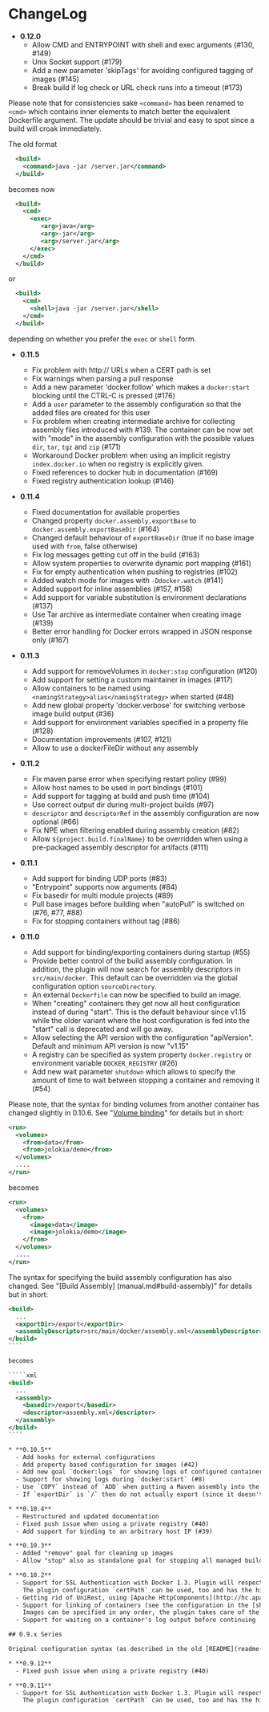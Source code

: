 # ChangeLog

* **0.12.0**
  - Allow CMD and ENTRYPOINT with shell and exec arguments (#130, #149)
  - Unix Socket support (#179)
  - Add a new parameter 'skipTags' for avoiding configured tagging of images (#145)
  - Break build if log check or URL check runs into a timeout (#173)
  
Please note that for consistencies sake `<command>` has been renamed to `<cmd>` which contains inner elements 
to match better the equivalent Dockerfile argument. The update should be trivial and easy to spot since a build will croak immediately.

The old format

````xml
  <build>
    <command>java -jar /server.jar</command>
  </build>
````

becomes now

````xml
  <build>
    <cmd>
      <exec>
         <arg>java</arg>
         <arg>-jar</arg>
         <arg>/server.jar</arg>
      </exec>         
    </cmd>
  </build>
````
 
or 

````xml
  <build>
    <cmd>
      <shell>java -jar /server.jar</shell>
    </cmd>
  </build>
````

depending on whether you prefer the `exec` or `shell` form.

* **0.11.5**
  - Fix problem with http:// URLs when a CERT path is set
  - Fix warnings when parsing a pull response
  - Add a new parameter 'docker.follow' which makes a `docker:start` blocking until the CTRL-C is pressed (#176)
  - Add a `user` parameter to the assembly configuration so that the added files are created for this user 
  - Fix problem when creating intermediate archive for collecting assembly files introduced with #139. The 
    container can be now set with "mode" in the assembly configuration with the possible values `dir`, `tar`, `tgz`
    and `zip` (#171)
  - Workaround Docker problem when using an implicit registry `index.docker.io` when no registry is explicitly given. 
  - Fixed references to docker hub in documentation (#169)
  - Fixed registry authentication lookup (#146)
    
* **0.11.4**
  - Fixed documentation for available properties
  - Changed property `docker.assembly.exportBase` to `docker.assembly.exportBaseDir` (#164)
  - Changed default behaviour of `exportBaseDir` (true if no base image used with `from`, false otherwise)
  - Fix log messages getting cut off in the build (#163)
  - Allow system properties to overwrite dynamic port mapping (#161)
  - Fix for empty authentication when pushing to registries (#102)
  - Added watch mode for images with `-Ddocker.watch` (#141)
  - Added support for inline assemblies (#157, #158)
  - Add support for variable substitution is environment declarations (#137)
  - Use Tar archive as intermediate container when creating image (#139)  
  - Better error handling for Docker errors wrapped in JSON response only (#167) 
  
* **0.11.3**
  - Add support for removeVolumes in `docker:stop` configuration (#120)
  - Add support for setting a custom maintainer in images (#117)
  - Allow containers to be named using `<namingStrategy>alias</namingStrategy>` when started (#48)
  - Add new global property 'docker.verbose' for switching verbose image build output (#36)
  - Add support for environment variables specified in a property file (#128)
  - Documentation improvements (#107, #121)
  - Allow to use a dockerFileDir without any assembly
  
* **0.11.2**
  - Fix maven parse error when specifying restart policy (#99)
  - Allow host names to be used in port bindings (#101)
  - Add support for tagging at build and push time (#104)
  - Use correct output dir during multi-project builds (#97)
  - `descriptor` and `descriptorRef` in the assembly configuration are now optional (#66)
  - Fix NPE when filtering enabled during assembly creation (#82)
  - Allow `${project.build.finalName}` to be overridden when using a pre-packaged assembly descriptor
    for artifacts (#111)

* **0.11.1**
  - Add support for binding UDP ports (#83)
  - "Entrypoint" supports now arguments (#84)
  - Fix basedir for multi module projects (#89)
  - Pull base images before building when "autoPull" is switched on (#76, #77, #88)
  - Fix for stopping containers without tag (#86)
  
* **0.11.0**
  - Add support for binding/exporting containers during startup (#55)
  - Provide better control of the build assembly configuration. In addition, the plugin will now search
    for assembly descriptors in `src/main/docker`. This default can be overridden via the global
    configuration option `sourceDirectory`.
  - An external `Dockerfile` can now be specified to build an image.
  - When "creating" containers they get now all host configuration instead of during "start". This is
    the default behaviour since v1.15 while the older variant where the host configuration is fed into
    the "start" call is deprecated and will go away.
  - Allow selecting the API version with the configuration "apiVersion".
    Default and minimum API version is now "v1.15"
  - A registry can be specified as system property `docker.registry` or
    environment variable `DOCKER_REGISTRY` (#26)
  - Add new wait parameter `shutdown` which allows to specify the amount of time to wait between stopping
    a container and removing it (#54)

Please note, that the syntax for binding volumes from another container has changed slightly in 0.10.6.
See "[Volume binding](manual.md#volume-binding)" for details but in short:

````xml
<run>
  <volumes>
    <from>data</from>
    <from>jolokia/demo</from>
  </volumes>
  ....
</run>
````

becomes

````xml
<run>
  <volumes>
    <from>
      <image>data</image>
      <image>jolokia/demo</image>
    </from>
  </volumes>
  ....
</run>
````

The syntax for specifying the build assembly configuration has also changed. See "[Build Assembly]
(manual.md#build-assembly)" for details but in short:

`````xml
<build>
  ...
  <exportDir>/export</exportDir>
  <assemblyDescriptor>src/main/docker/assembly.xml</assemblyDescriptor>  
</build>  
````

becomes

`````xml
<build>
  ...
  <assembly>
    <basedir>/export</basedir>
    <descriptor>assembly.xml</descriptor>
  </assembly>
</build>           
````

* **0.10.5**
  - Add hooks for external configurations
  - Add property based configuration for images (#42)
  - Add new goal `docker:logs` for showing logs of configured containers (#49)
  - Support for showing logs during `docker:start` (#8)
  - Use `COPY` instead of `ADD` when putting a Maven assembly into the container (#53)
  - If `exportDir` is `/` then do not actually export (since it doesn't make much sense) (see #62)

* **0.10.4**
  - Restructured and updated documentation
  - Fixed push issue when using a private registry (#40)
  - Add support for binding to an arbitrary host IP (#39)

* **0.10.3**
  - Added "remove" goal for cleaning up images
  - Allow "stop" also as standalone goal for stopping all managed builds

* **0.10.2**
  - Support for SSL Authentication with Docker 1.3. Plugin will respect `DOCKER_CERT_PATH` with fallback to `~/.docker/`. 
    The plugin configuration `certPath` can be used, too and has the highest priority.
  - Getting rid of UniRest, using [Apache HttpComponents](http://hc.apache.org/) exclusively for contacting the Docker host.
  - Support for linking of containers (see the configuration in the [shootout-docker-maven](https://github.com/rhuss/shootout-docker-maven/blob/master/pom.xml) POM)
    Images can be specified in any order, the plugin takes care of the right startup order when running containers.
  - Support for waiting on a container's log output before continuing 

## 0.9.x Series 

Original configuration syntax (as described in the old [README](readme-0.9.x.md))

* **0.9.12**
  - Fixed push issue when using a private registry (#40)

* **0.9.11**
  - Support for SSL Authentication with Docker 1.3. Plugin will respect `DOCKER_CERT_PATH` with fallback to `~/.docker/`. 
    The plugin configuration `certPath` can be used, too and has the highest priority.
